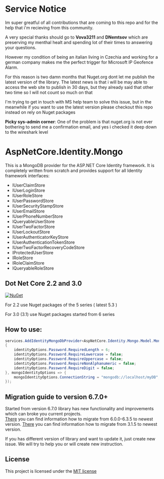 # Service Notice
Im super greatful of all contributions that are coming to this repo and for the help that i'm recieving from this community.

A very special thanks should go to **Vova3211** and **DNemtsov** which are preserving my menthal healt and spending lot of their times to answering your questions.

However my condition of being an italian living in Czechia and working for a german company makes me the perfect trigger for Microsoft IP Geofence Alarm.

For this reason is two damn months that Nuget.org dont let me publish the latest version of the library.
The latest news is that i will be may able to access the web site to publish in 30 days, but they already said that other two time so I will not count so much on that

I'm trying to get in touch with MS help team to solve this issue, but in the meanwhile if you want to use the latest version please checkout this repo instead on rely on Nuget packages

**Picky sys-admin corner**: One of the problem is that nuget.org is not ever bothering to send me a confirmation email, and yes i checked it deep down to the wireshark level



# AspNetCore.Identity.Mongo

This is a MongoDB provider for the ASP.NET Core Identity framework. It is completely written from scratch and provides support for all Identity framework interfaces:

* IUserClaimStore
* IUserLoginStore
* IUserRoleStore
* IUserPasswordStore
* IUserSecurityStampStore
* IUserEmailStore
* IUserPhoneNumberStore
* IQueryableUserStore
* IUserTwoFactorStore
* IUserLockoutStore
* IUserAuthenticatorKeyStore
* IUserAuthenticationTokenStore
* IUserTwoFactorRecoveryCodeStore
* IProtectedUserStore
* IRoleStore
* IRoleClaimStore
* IQueryableRoleStore

## Dot Net Core 2.2 and 3.0

[![NuGet](https://img.shields.io/nuget/v/AspNetCore.Identity.Mongo.svg)](https://www.nuget.org/packages/AspNetCore.Identity.Mongo/)

For 2.2 use Nuget packages of the 5 series ( latest 5.3 )

For 3.0 (3.1) use Nuget packages started from 6 series

## How to use:

```csharp
services.AddIdentityMongoDbProvider<AspNetCore.Identity.Mongo.Model.MongoUser, AspNetCore.Identity.Mongo.Model.MongoRole>(identityOptions =>
{
    identityOptions.Password.RequiredLength = 6;
    identityOptions.Password.RequireLowercase = false;
    identityOptions.Password.RequireUppercase = false;
    identityOptions.Password.RequireNonAlphanumeric = false;
    identityOptions.Password.RequireDigit = false;
}, mongoIdentityOptions => {
    mongoIdentityOptions.ConnectionString = "mongodb://localhost/myDB";
});
```

## Migration guide to version 6.7.0+
Started from version 6.7.0 library has new functionality and improvements which can broke you current projects.<br>
[There](./docs/MigrationGuideToVersion6_7_0AndUpper.md) you can find information how to migrate from 6.0.0-6.3.5 to newest version.
[There](./docs/MigrationGuideFromVersion3_1_5ToVersion6_7_0AndUpper.md) you can find information how to migrate from 3.1.5 to newest version.

If you has different version of library and want to update it, just create new issue. We will try to help you or will create new instruction.

## License
This project is licensed under the [MIT license](./blob/master/LICENSE.txt)
